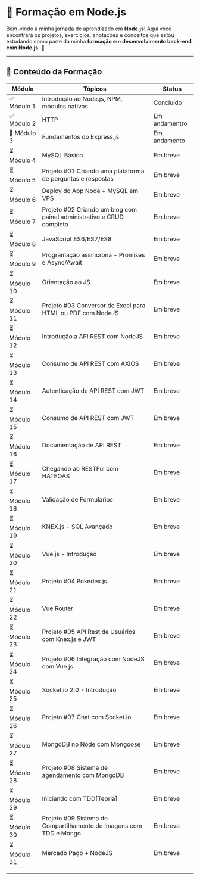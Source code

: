# 🚀 Formação em Node.js

Bem-vindo à minha jornada de aprendizado em **Node.js**! Aqui você encontrará os projetos, exercícios, anotações e conceitos que estou estudando como parte da minha **formação em desenvolvimento back-end com Node.js**. 🌱

---

## 🧠 Conteúdo da Formação

| Módulo       | Tópicos                                                               | Status        |
| ------------ | --------------------------------------------------------------------- | ------------- |
| ✅ Módulo 1  | Introdução ao Node.js, NPM, módulos nativos                           | Concluído     |
| ✅ Módulo 2  | HTTP                                                                  | Em andamentro |
| 🚧 Módulo 3  | Fundamentos do Express.js                                             | Em andamento  |
| ⏳ Módulo 4  | MySQL Básico                                                          | Em breve      |
| ⏳ Módulo 5  | Projeto #01 Criando uma plataforma de perguntas e respostas           | Em breve      |
| ⏳ Módulo 6  | Deploy do App Node + MySQL em VPS                                     | Em breve      |
| ⏳ Módulo 7  | Projeto #02 Criando um blog com painel administrativo e CRUD completo | Em breve      |
| ⏳ Módulo 8  | JavaScript ES6/ES7/ES8                                                | Em breve      |
| ⏳ Módulo 9  | Programação assíncrona - Promises e Async/Await                       | Em breve      |
| ⏳ Módulo 10 | Orientação ao JS                                                      | Em breve      |
| ⏳ Módulo 11 | Projeto #03 Conversor de Excel para HTML ou PDF com NodeJS            | Em breve      |
| ⏳ Módulo 12 | Introdução a API REST com NodeJS                                      | Em breve      |
| ⏳ Módulo 13 | Consumo de API REST com AXIOS                                         | Em breve      |
| ⏳ Módulo 14 | Autenticação de API REST com JWT                                      | Em breve      |
| ⏳ Módulo 15 | Consumo de API REST com JWT                                           | Em breve      |
| ⏳ Módulo 16 | Documentação de API REST                                              | Em breve      |
| ⏳ Módulo 17 | Chegando ao RESTFul com HATEOAS                                       | Em breve      |
| ⏳ Módulo 18 | Validação de Formulários                                              | Em breve      |
| ⏳ Módulo 19 | KNEX.js - SQL Avançado                                                | Em breve      |
| ⏳ Módulo 20 | Vue.js - Introdução                                                   | Em breve      |
| ⏳ Módulo 21 | Projeto #04 Pokedéx.js                                                | Em breve      |
| ⏳ Módulo 22 | Vue Router                                                            | Em breve      |
| ⏳ Módulo 23 | Projeto #05 API Rest de Usuários com Knex.js e JWT                    | Em breve      |
| ⏳ Módulo 24 | Projeto #06 Integração com NodeJS com Vue.js                          | Em breve      |
| ⏳ Módulo 25 | Socket.io 2.0 - Introdução                                            | Em breve      |
| ⏳ Módulo 26 | Projeto #07 Chat com Socket.io                                        | Em breve      |
| ⏳ Módulo 27 | MongoDB no Node com Mongoose                                          | Em breve      |
| ⏳ Módulo 28 | Projeto #08 Sistema de agendamento com MongoDB                        | Em breve      |
| ⏳ Módulo 29 | Iniciando com TDD[Teoria]                                             | Em breve      |
| ⏳ Módulo 30 | Projeto #09 Sistema de Compartilhamento de Imagens com TDD e Mongo    | Em breve      |
| ⏳ Módulo 31 | Mercado Pago + NodeJS                                                 | Em breve      |

---

